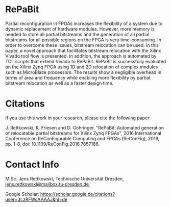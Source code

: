# RePaBit

Partial reconfiguration in FPGAs increases the flexibility of a system due to dynamic replacement of hardware modules. However, more memory is needed to store all partial bitstreams and the generation of all partial bitstreams for all possible regions on the FPGA is very time-consuming. In order to overcome these issues, bitstream relocation can be used. In this paper, a novel approach that facilitates bitstream relocation with the Xilinx Vivado tool flow is presented. In addition, the approach is automated by TCL scripts that extend Vivado to RePaBit. RePaBit is successfully evaluated on the Xilinx Zynq FPGA using 1D and 2D relocation of complex modules such as MicroBlaze processors. The results show a negligible overhead in terms of area and frequency while enabling more flexibility by partial bitstream relocation as well as a faster design time.

# Citations
If you use this work in your research, please cite the following paper:

J. Rettkowski, K. Friesen and D. Göhringer, "RePaBit: Automated generation of relocatable partial bitstreams for Xilinx Zynq FPGAs", 2016 International Conference on ReConFigurable Computing and FPGAs (ReConFig), 2016, pp. 1-8, doi: 10.1109/ReConFig.2016.7857186.

# Contact Info
M.Sc. Jens Rettkowski, Technische Universität Dresden, jens.rettkowski@mailbox.tu-dresden.de,

Google Scholar: https://scholar.google.de/citations?user=3LzRFWcAAAAJ&hl=de